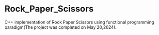 # Rock_Paper_Scissors
C++ implementation of Rock Paper Scissors using functional programming paradigm(The project was completed on May 20,2024).
